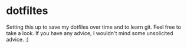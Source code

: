 # dotfiltes

Setting this up to save my dotfiles over time and to learn git. Feel free to take a look. If you have any advice, I wouldn't mind some unsolicited advice. :)
